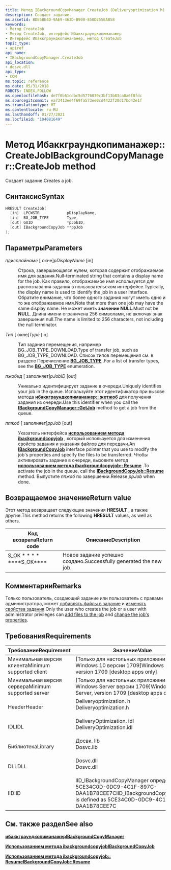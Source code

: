 ```yaml
---
title: Метод IBackgroundCopyManager CreateJob (Deliveryoptimization.h)
description: Создает задание.
ms.assetid: BDE5BE4D-9AE9-463D-B900-850D255EAB58
keywords:
- Метод CreateJob
- Метод CreateJob, интерфейс Ибаккграундкопиманажер
- Интерфейс Ибаккграундкопиманажер, метод CreateJob
topic_type:
- apiref
api_name:
- IBackgroundCopyManager.CreateJob
api_location:
- dosvc.dll
api_type:
- COM
ms.topic: reference
ms.date: 05/31/2018
ROBOTS: INDEX,FOLLOW
ms.openlocfilehash: de7f0b61cdbc5d5776039c3bf13b83ca0a6f8fdc
ms.sourcegitcommit: ea73413ee4f69fa573ee0cd4422f20d17bd42e1f
ms.translationtype: MT
ms.contentlocale: ru-RU
ms.lasthandoff: 01/27/2021
ms.locfileid: "104081649"
---
```

# <a name="ibackgroundcopymanagercreatejob-method"></a><span data-ttu-id="e4edf-106">Метод Ибаккграундкопиманажер:: CreateJob</span><span class="sxs-lookup"><span data-stu-id="e4edf-106">IBackgroundCopyManager::CreateJob method</span></span>

<span data-ttu-id="e4edf-107">Создает задание.</span><span class="sxs-lookup"><span data-stu-id="e4edf-107">Creates a job.</span></span>

## <a name="syntax"></a><span data-ttu-id="e4edf-108">Синтаксис</span><span class="sxs-lookup"><span data-stu-id="e4edf-108">Syntax</span></span>


```C++
HRESULT CreateJob(
  [in]  LPCWSTR            pDisplayName,
  [in]  BG_JOB_TYPE        Type,
  [out] GUID               *pJobID,
  [out] IBackgroundCopyJob **ppJob
);
```



## <a name="parameters"></a><span data-ttu-id="e4edf-109">Параметры</span><span class="sxs-lookup"><span data-stu-id="e4edf-109">Parameters</span></span>

<dl> <dt>

<span data-ttu-id="e4edf-110">*пдисплайнаме* \[ окне\]</span><span class="sxs-lookup"><span data-stu-id="e4edf-110">*pDisplayName* \[in\]</span></span>
</dt> <dd>

<span data-ttu-id="e4edf-111">Строка, завершающаяся нулем, которая содержит отображаемое имя для задания.</span><span class="sxs-lookup"><span data-stu-id="e4edf-111">Null-terminated string that contains a display name for the job.</span></span> <span data-ttu-id="e4edf-112">Как правило, отображаемое имя используется для распознавания задания в пользовательском интерфейсе.</span><span class="sxs-lookup"><span data-stu-id="e4edf-112">Typically, the display name is used to identify the job in a user interface.</span></span> <span data-ttu-id="e4edf-113">Обратите внимание, что более одного задания могут иметь одно и то же отображаемое имя.</span><span class="sxs-lookup"><span data-stu-id="e4edf-113">Note that more than one job may have the same display name.</span></span> <span data-ttu-id="e4edf-114">Не может иметь **значение NULL**.</span><span class="sxs-lookup"><span data-stu-id="e4edf-114">Must not be **NULL**.</span></span> <span data-ttu-id="e4edf-115">Длина имени ограничена 256 символами, не включая знак завершения null.</span><span class="sxs-lookup"><span data-stu-id="e4edf-115">The name is limited to 256 characters, not including the null terminator.</span></span>

</dd> <dt>

<span data-ttu-id="e4edf-116">*Тип* \[ окне\]</span><span class="sxs-lookup"><span data-stu-id="e4edf-116">*Type* \[in\]</span></span>
</dt> <dd>

<span data-ttu-id="e4edf-117">Тип задания перемещения, например BG_JOB_TYPE_DOWNLOAD.</span><span class="sxs-lookup"><span data-stu-id="e4edf-117">Type of transfer job, such as BG_JOB_TYPE_DOWNLOAD.</span></span> <span data-ttu-id="e4edf-118">Список типов перемещения см. в разделе Перечисление [**BG_JOB_TYPE**](bg-job-type.md) .</span><span class="sxs-lookup"><span data-stu-id="e4edf-118">For a list of transfer types, see the [**BG_JOB_TYPE**](bg-job-type.md) enumeration.</span></span>

</dd> <dt>

<span data-ttu-id="e4edf-119">*пжобид* \[ заполняет\]</span><span class="sxs-lookup"><span data-stu-id="e4edf-119">*pJobID* \[out\]</span></span>
</dt> <dd>

<span data-ttu-id="e4edf-120">Уникально идентифицирует задание в очереди.</span><span class="sxs-lookup"><span data-stu-id="e4edf-120">Uniquely identifies your job in the queue.</span></span> <span data-ttu-id="e4edf-121">Используйте этот идентификатор при вызове метода [**ибаккграундкопиманажер:: жетжоб**](ibackgroundcopymanager-getjob.md) для получения задания из очереди.</span><span class="sxs-lookup"><span data-stu-id="e4edf-121">Use this identifier when you call the [**IBackgroundCopyManager::GetJob**](ibackgroundcopymanager-getjob.md) method to get a job from the queue.</span></span>

</dd> <dt>

<span data-ttu-id="e4edf-122">*ппжоб* \[ заполняет\]</span><span class="sxs-lookup"><span data-stu-id="e4edf-122">*ppJob* \[out\]</span></span>
</dt> <dd>

<span data-ttu-id="e4edf-123">Указатель интерфейса [**использованием метода ibackgroundcopyjob**](ibackgroundcopyjob-.md) , который используется для изменения свойств задания и указания файлов для передачи.</span><span class="sxs-lookup"><span data-stu-id="e4edf-123">An [**IBackgroundCopyJob**](ibackgroundcopyjob-.md) interface pointer that you use to modify the job's properties and specify the files to be transferred.</span></span> <span data-ttu-id="e4edf-124">Чтобы активировать задание в очереди, вызовите метод [**использованием метода ibackgroundcopyjob:: Resume**](ibackgroundcopyjob-resume.md) .</span><span class="sxs-lookup"><span data-stu-id="e4edf-124">To activate the job in the queue, call the [**IBackgroundCopyJob::Resume**](ibackgroundcopyjob-resume.md) method.</span></span> <span data-ttu-id="e4edf-125">Выпустите *ппжоб* по завершении.</span><span class="sxs-lookup"><span data-stu-id="e4edf-125">Release *ppJob* when done.</span></span>

</dd> </dl>

## <a name="return-value"></a><span data-ttu-id="e4edf-126">Возвращаемое значение</span><span class="sxs-lookup"><span data-stu-id="e4edf-126">Return value</span></span>

<span data-ttu-id="e4edf-127">Этот метод возвращает следующие значения **HRESULT** , а также другие.</span><span class="sxs-lookup"><span data-stu-id="e4edf-127">This method returns the following **HRESULT** values, as well as others.</span></span>



| <span data-ttu-id="e4edf-128">Код возврата</span><span class="sxs-lookup"><span data-stu-id="e4edf-128">Return code</span></span>                                                                              | <span data-ttu-id="e4edf-129">Описание</span><span class="sxs-lookup"><span data-stu-id="e4edf-129">Description</span></span>                                    |
|------------------------------------------------------------------------------------------|------------------------------------------------|
| <dl> <span data-ttu-id="e4edf-130"><dt>S_OK \* \* \* \*</dt></span><span class="sxs-lookup"><span data-stu-id="e4edf-130"><dt>\*\*\*\*S_OK\*\*\*\*</dt></span></span> </dl> | <span data-ttu-id="e4edf-131">Новое задание успешно создано.</span><span class="sxs-lookup"><span data-stu-id="e4edf-131">Successfully generated the new job.</span></span><br/> |



 

## <a name="remarks"></a><span data-ttu-id="e4edf-132">Комментарии</span><span class="sxs-lookup"><span data-stu-id="e4edf-132">Remarks</span></span>

<span data-ttu-id="e4edf-133">Только пользователь, создающий задание или пользователь с правами администратора, может [добавлять файлы в задание](https://www.bing.com/search?q=add+files+to+the+job) и [изменять свойства задания](https://www.bing.com/search?q=change+the+job's+properties).</span><span class="sxs-lookup"><span data-stu-id="e4edf-133">Only the user who creates the job or a user with administrator privileges can [add files to the job](https://www.bing.com/search?q=add+files+to+the+job) and [change the job's properties](https://www.bing.com/search?q=change+the+job's+properties).</span></span>

## <a name="requirements"></a><span data-ttu-id="e4edf-134">Требования</span><span class="sxs-lookup"><span data-stu-id="e4edf-134">Requirements</span></span>



| <span data-ttu-id="e4edf-135">Требование</span><span class="sxs-lookup"><span data-stu-id="e4edf-135">Requirement</span></span> | <span data-ttu-id="e4edf-136">Значение</span><span class="sxs-lookup"><span data-stu-id="e4edf-136">Value</span></span> |
|-------------------------------------|-----------------------------------------------------------------------------------------------------|
| <span data-ttu-id="e4edf-137">Минимальная версия клиента</span><span class="sxs-lookup"><span data-stu-id="e4edf-137">Minimum supported client</span></span><br/> | <span data-ttu-id="e4edf-138">\[Только для настольных приложений Windows 10 версии 1709\]</span><span class="sxs-lookup"><span data-stu-id="e4edf-138">Windows 10, version 1709 \[desktop apps only\]</span></span><br/>                                           |
| <span data-ttu-id="e4edf-139">Минимальная версия сервера</span><span class="sxs-lookup"><span data-stu-id="e4edf-139">Minimum supported server</span></span><br/> | <span data-ttu-id="e4edf-140">\[Только для настольных приложений Windows Server версии 1709\]</span><span class="sxs-lookup"><span data-stu-id="e4edf-140">Windows Server, version 1709 \[desktop apps only\]</span></span><br/>                                       |
| <span data-ttu-id="e4edf-141">Header</span><span class="sxs-lookup"><span data-stu-id="e4edf-141">Header</span></span><br/>                   | <dl> <span data-ttu-id="e4edf-142"><dt>Deliveryoptimization. h</dt></span><span class="sxs-lookup"><span data-stu-id="e4edf-142"><dt>Deliveryoptimization.h</dt></span></span> </dl>   |
| <span data-ttu-id="e4edf-143">IDL</span><span class="sxs-lookup"><span data-stu-id="e4edf-143">IDL</span></span><br/>                      | <dl> <span data-ttu-id="e4edf-144"><dt>DeliveryOptimization. idl</dt></span><span class="sxs-lookup"><span data-stu-id="e4edf-144"><dt>DeliveryOptimization.idl</dt></span></span> </dl> |
| <span data-ttu-id="e4edf-145">Библиотека</span><span class="sxs-lookup"><span data-stu-id="e4edf-145">Library</span></span><br/>                  | <dl> <span data-ttu-id="e4edf-146"><dt>Досвк. lib</dt></span><span class="sxs-lookup"><span data-stu-id="e4edf-146"><dt>Dosvc.lib</dt></span></span> </dl>                |
| <span data-ttu-id="e4edf-147">DLL</span><span class="sxs-lookup"><span data-stu-id="e4edf-147">DLL</span></span><br/>                      | <dl> <span data-ttu-id="e4edf-148"><dt>Dosvc.dll</dt></span><span class="sxs-lookup"><span data-stu-id="e4edf-148"><dt>Dosvc.dll</dt></span></span> </dl>                |
| <span data-ttu-id="e4edf-149">IID</span><span class="sxs-lookup"><span data-stu-id="e4edf-149">IID</span></span><br/>                      | <span data-ttu-id="e4edf-150">IID_IBackgroundCopyManager определен как 5CE34C0D-0DC9-4C1F-897C-DAA1B78CEE7C</span><span class="sxs-lookup"><span data-stu-id="e4edf-150">IID_IBackgroundCopyManager is defined as 5CE34C0D-0DC9-4C1F-897C-DAA1B78CEE7C</span></span><br/>           |



## <a name="see-also"></a><span data-ttu-id="e4edf-151">См. также раздел</span><span class="sxs-lookup"><span data-stu-id="e4edf-151">See also</span></span>

<dl> <dt>

[<span data-ttu-id="e4edf-152">**ибаккграундкопиманажер**</span><span class="sxs-lookup"><span data-stu-id="e4edf-152">**IBackgroundCopyManager**</span></span>](ibackgroundcopymanager.md)
</dt> <dt>

[<span data-ttu-id="e4edf-153">**Использованием метода ibackgroundcopyjob**</span><span class="sxs-lookup"><span data-stu-id="e4edf-153">**IBackgroundCopyJob**</span></span>](ibackgroundcopyjob-.md)
</dt> <dt>

[<span data-ttu-id="e4edf-154">**Использованием метода ibackgroundcopyjob:: Resume**</span><span class="sxs-lookup"><span data-stu-id="e4edf-154">**IBackgroundCopyJob::Resume**</span></span>](ibackgroundcopyjob-resume.md)
</dt> </dl>
